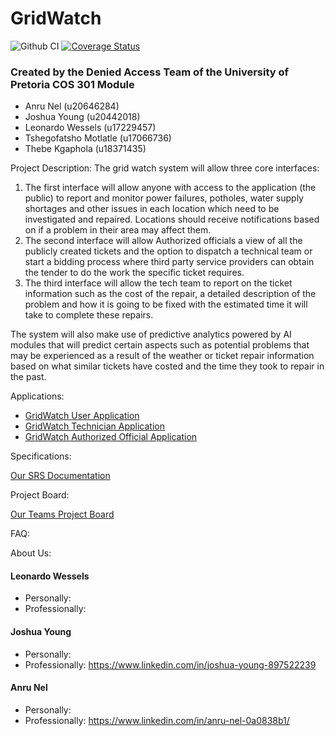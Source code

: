 # GridWatch

![Github CI](https://github.com/COS301-SE-2022/Grid-Watch/actions/workflows/ci.yml/badge.svg)
[![Coverage Status](https://coveralls.io/repos/github/COS301-SE-2022/Grid-Watch/badge.svg?branch=develop)](https://coveralls.io/github/COS301-SE-2022/Grid-Watch?branch=develop)


### Created by the Denied Access Team of the University of Pretoria COS 301 Module
* Anru Nel (u20646284)
* Joshua Young (u20442018)
* Leonardo Wessels (u17229457)
* Tshegofatsho Motlatle (u17066736)
* Thebe Kgaphola (u18371435)

Project Description:
The grid watch system will allow three core interfaces:

1. The first interface will allow anyone with access to the application (the public) to report and monitor power failures, potholes, water supply shortages and other issues in each location which need to be investigated and repaired. Locations should receive notifications based on if a problem in their area may affect them. 
2. The second interface will allow Authorized officials a view of all the publicly created tickets and the option to dispatch a technical team or start a bidding process where third party service providers can obtain the tender to do the work the specific ticket requires. 
3. The third interface will allow the tech team to report on the ticket information such as the cost of the repair, a detailed description of the problem and how it is going to be fixed with the estimated time it will take to complete these repairs. 

The system will also make use of predictive analytics powered by AI modules that will predict certain aspects such as potential problems that may be experienced as a result of the weather or ticket repair information based on what similar tickets have costed and the time they took to repair in the past.

Applications:
* [GridWatch User Application](www.google.com)
* [GridWatch Technician Application](www.google.com)
* [GridWatch Authorized Official Application](www.google.com)

Specifications:

[Our SRS Documentation](www.google.com)

Project Board:

[Our Teams Project Board](https://github.com/COS301-SE-2022/Grid-Watch/projects)

FAQ:

About Us:
#### Leonardo Wessels
* Personally: 
* Professionally: 

#### Joshua Young
* Personally:
* Professionally: https://www.linkedin.com/in/joshua-young-897522239

#### Anru Nel
* Personally:
* Professionally: https://www.linkedin.com/in/anru-nel-0a0838b1/

